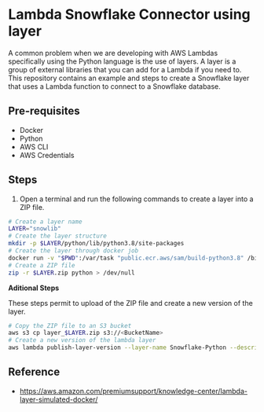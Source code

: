 # Lambda Snowflake Connector using layer
A common problem when we are developing with AWS Lambdas specifically using the Python language is the use of layers. A layer is a group of external libraries that you can add for a Lambda if you need to. This repository contains an example and steps to create a Snowflake layer that uses a Lambda function to connect to a Snowflake database.

## Pre-requisites
- Docker
- Python
- AWS CLI
- AWS Credentials
## Steps

1. Open a terminal and run the following commands to create a layer into a ZIP file.

```sh
# Create a layer name
LAYER="snowlib"
# Create the layer structure
mkdir -p $LAYER/python/lib/python3.8/site-packages
# Create the layer through docker job
docker run -v "$PWD":/var/task "public.ecr.aws/sam/build-python3.8" /bin/sh -c "pip install -r requirements.txt -t python/lib/python3.8/site-packages/; exit"
# Create a ZIP file
zip -r $LAYER.zip python > /dev/null
```

**Aditional Steps**

These steps permit to upload of the ZIP file and create a new version of the layer.

```sh
# Copy the ZIP file to an S3 bucket
aws s3 cp layer_$LAYER.zip s3://<BucketName>
# Create a new version of the lambda layer
aws lambda publish-layer-version --layer-name Snowflake-Python --description "My python snowflake libs" --zip-file fileb://layer.zip --compatible-runtimes "python3.8"
```

## Reference
- https://aws.amazon.com/premiumsupport/knowledge-center/lambda-layer-simulated-docker/